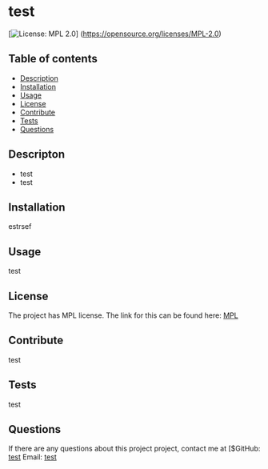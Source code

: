 # test
  [![License: MPL 2.0](https://img.shields.io/badge/License-MPL_2.0-brightgreen.svg)] (https://opensource.org/licenses/MPL-2.0)

## Table of contents
- [Description](#description)
- [Installation](#installation)
- [Usage](#usage)
- [License](#license)
- [Contribute](#contribute)
- [Tests](#tests)
- [Questions](#questions)

## Descripton
  - test
  - test
  
## Installation
  estrsef

## Usage 
  test
  ## License
The project has MPL license. The link for this can be found here: [MPL](https://opensource.org/licenses/MPL-2.0)

## Contribute 
  test
  
## Tests
  test

## Questions

  If there are any questions about this project project, contact me at
  [$GitHub: [test](https://github.com/test)
  Email: [test](mailto:test)
  